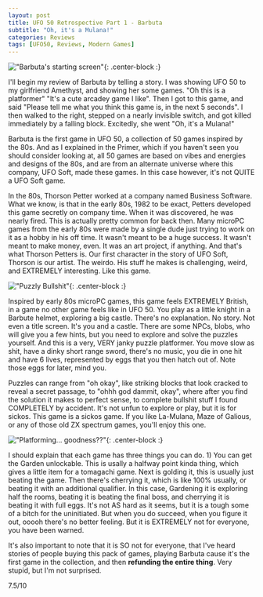 ```yaml
---
layout: post
title: UFO 50 Retrospective Part 1 - Barbuta
subtitle: "Oh, it's a Mulana!"
categories: Reviews
tags: [UFO50, Reviews, Modern Games]
---
```



!["Barbuta's starting screen"](https://imgur.com/BW9de6w.png){: .center-block :}

I'll begin my review of Barbuta by telling a story. I was showing UFO 50 to my girlfriend Amethyst, and showing her some games. "Oh this is a platformer" "It's a cute arcadey game I like". Then I got to this game, and said "Please tell me what you think this game is, in the next 5 seconds". I then walked to the right, stepped on a nearly invisible switch, and got killed immediately by a falling block. Excitedly, she went "Oh, it's a Mulana!"

Barbuta is the first game in UFO 50, a collection of 50 games inspired by the 80s. And as I explained in the Primer, which if you haven't seen you should consider looking at, all 50 games are based on vibes and energies and designs of the 80s, and are from an alternate universe where this company, UFO Soft, made these games. In this case however, it's not QUITE a UFO Soft game.

In the 80s, Thorson Petter worked at a company named Business Software. What we know, is that in the early 80s, 1982 to be exact, Petters developed this game secretly on company time. When it was discovered, he was nearly fired. This is actually pretty common for back then. Many microPC games from the early 80s were made by a single dude just trying to work on it as a hobby in his off time. It wasn't meant to be a huge success. It wasn't meant to make money, even. It was an art project, if anything. And that's what Thorson Petters is. Our first character in the story of UFO Soft, Thorson is our artist. The weirdo. His stuff he makes is challenging, weird, and EXTREMELY interesting. Like this game.

!["Puzzly Bullshit"](https://imgur.com/dkzTiG1.png){: .center-block :}

Inspired by early 80s microPC games, this game feels EXTREMELY British, in a game no other game feels like in UFO 50. You play as a little knight in a Barbute helmet, exploring a big castle. There's no explanation. No story. Not even a title screen. It's you and a castle. There are some NPCs, blobs, who will give you a few hints, but you need to explore and solve the puzzles yourself. And this is a very, VERY janky puzzle platformer. You move slow as shit, have a dinky short range sword, there's no music, you die in one hit and have 6 lives, represented by eggs that you then hatch out of. Note those eggs for later, mind you.

Puzzles can range from "oh okay", like striking blocks that look cracked to reveal a secret passage, to "ohhh god dammit, okay", where after you find the solution it makes to perfect sense, to complete bullshit stuff I found COMPLETELY by accident. It's not unfun to explore or play, but it is for sickos. This game is a sickos game. If you like La-Mulana, Maze of Galious, or any of those old ZX spectrum games, you'll enjoy this one.

!["Platforming... goodness??"](https://imgur.com/2ryuCWi.png){: .center-block :}

I should explain that each game has three things you can do. 1) You can get the Garden unlockable. This is usally a halfway point kinda thing, which gives a little item for a tomagachi game. Next is golding it, this is usually just beating the game. Then there's cherrying it, which is like 100% usually, or beating it with an additional qualifier. In this case, Gardening it is exploring half the rooms, beating it is beating the final boss, and cherrying it is beating it with full eggs. It's not AS hard as it seems, but it is a tough some of a bitch for the uninitiated. But when you do succeed, when you figure it out, ooooh there's no better feeling. But it is EXTREMELY not for everyone, you have been warned.

It's also important to note that it is SO not for everyone, that I've heard stories of people buying this pack of games, playing Barbuta cause it's the first game in the collection, and then **refunding the entire thing**. Very stupid, but I'm not surprised.


7.5/10